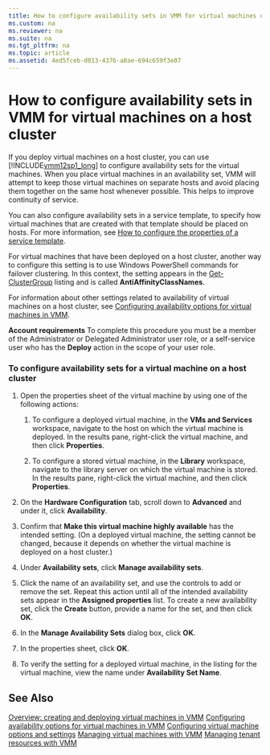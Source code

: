 ```yaml
---
title: How to configure availability sets in VMM for virtual machines on a host cluster
ms.custom: na
ms.reviewer: na
ms.suite: na
ms.tgt_pltfrm: na
ms.topic: article
ms.assetid: 4ed5fceb-d013-4376-a8ae-694c659f3e07
---
```

# How to configure availability sets in VMM for virtual machines on a host cluster
If you deploy virtual machines on a host cluster, you can use [!INCLUDE[vmm12sp1_long](Token/vmm12sp1_long_md.md)] to configure availability sets for the virtual machines. When you place virtual machines in an availability set, VMM will attempt to keep those virtual machines on separate hosts and avoid placing them together on the same host whenever possible. This helps to improve continuity of service.

You can also configure availability sets in a service template, to specify how virtual machines that are created with that template should be placed on hosts. For more information, see [How to configure the properties of a service template](How-to-configure-the-properties-of-a-service-template.md).

For virtual machines that have been deployed on a host cluster, another way to configure this setting is to use Windows PowerShell commands for failover clustering. In this context, the setting appears in the [Get-ClusterGroup](http://technet.microsoft.com/library/hh847242.aspx) listing and is called **AntiAffinityClassNames**.

For information about other settings related to availability of virtual machines on a host cluster, see [Configuring availability options for virtual machines in VMM](Configuring-availability-options-for-virtual-machines-in-VMM.md).

**Account requirements** To complete this procedure you must be a member of the Administrator or Delegated Administrator user role, or a self\-service user who has the **Deploy** action in the scope of your user role.

### To configure availability sets for a virtual machine on a host cluster

1.  Open the properties sheet of the virtual machine by using one of the following actions:

    1.  To configure a deployed virtual machine, in the **VMs and Services** workspace, navigate to the host on which the virtual machine is deployed. In the results pane, right\-click the virtual machine, and then click **Properties**.

    2.  To configure a stored virtual machine, in the **Library** workspace, navigate to the library server on which the virtual machine is stored. In the results pane, right\-click the virtual machine, and then click **Properties**.

2.  On the **Hardware Configuration** tab, scroll down to **Advanced** and under it, click **Availability**.

3.  Confirm that **Make this virtual machine highly available** has the intended setting. \(On a deployed virtual machine, the setting cannot be changed, because it depends on whether the virtual machine is deployed on a host cluster.\)

4.  Under **Availability sets**, click **Manage availability sets**.

5.  Click the name of an availability set, and use the controls to add or remove the set. Repeat this action until all of the intended availability sets appear in the **Assigned properties** list. To create a new availability set, click the **Create** button, provide a name for the set, and then click **OK**.

6.  In the **Manage Availability Sets** dialog box, click **OK**.

7.  In the properties sheet, click **OK**.

8.  To verify the setting for a deployed virtual machine, in the listing for the virtual machine, view the name under **Availability Set Name**.

## See Also
[Overview: creating and deploying virtual machines in VMM](Overview--creating-and-deploying-virtual-machines-in-VMM.md)
[Configuring availability options for virtual machines in VMM](Configuring-availability-options-for-virtual-machines-in-VMM.md)
[Configuring virtual machine options and settings](Configuring-virtual-machine-options-and-settings.md)
[Managing virtual machines with VMM](Managing-virtual-machines-with-VMM.md)
[Managing tenant resources with VMM](Managing-tenant-resources-with-VMM.md)


